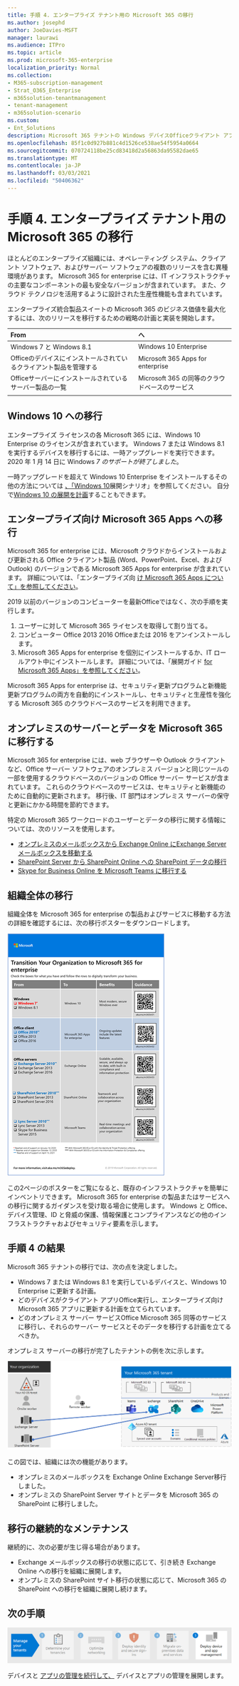 ```yaml
---
title: 手順 4. エンタープライズ テナント用の Microsoft 365 の移行
ms.author: josephd
author: JoeDavies-MSFT
manager: laurawi
ms.audience: ITPro
ms.topic: article
ms.prod: microsoft-365-enterprise
localization_priority: Normal
ms.collection:
- M365-subscription-management
- Strat_O365_Enterprise
- m365solution-tenantmanagement
- tenant-management
- m365solution-scenario
ms.custom:
- Ent_Solutions
description: Microsoft 365 テナントの Windows デバイスOfficeクライアント アプリ、Officeサーバーを移行します。
ms.openlocfilehash: 85f1c0d927b881c4d1526ce538ae54f5954a0664
ms.sourcegitcommit: 070724118be25cd83418d2a56863da95582dae65
ms.translationtype: MT
ms.contentlocale: ja-JP
ms.lasthandoff: 03/03/2021
ms.locfileid: "50406362"
---
```

# <a name="step-4-migration-for-your-microsoft-365-for-enterprise-tenants"></a>手順 4. エンタープライズ テナント用の Microsoft 365 の移行

ほとんどのエンタープライズ組織には、オペレーティング システム、クライアント ソフトウェア、およびサーバー ソフトウェアの複数のリリースを含む異種環境があります。 Microsoft 365 for enterprise には、IT インフラストラクチャの主要なコンポーネントの最も安全なバージョンが含まれています。 また、クラウド テクノロジを活用するように設計された生産性機能も含まれています。

エンタープライズ統合製品スイートの Microsoft 365 のビジネス価値を最大化するには、次のリリースを移行するための戦略の計画と実装を開始します。

| From | へ |
|:-------|:-----|
| Windows 7 と Windows 8.1 | Windows 10 Enterprise |
| Officeのデバイスにインストールされているクライアント製品を管理する | Microsoft 365 Apps for enterprise |
| Officeサーバーにインストールされているサーバー製品の一覧 | Microsoft 365 の同等のクラウドベースのサービス |
|  |  |

## <a name="migrating-to-windows-10"></a>Windows 10 への移行

エンタープライズ ライセンスの各 Microsoft 365 には、Windows 10 Enterprise のライセンスが含まれています。 Windows 7 または Windows 8.1 を実行するデバイスを移行するには、一時アップグレードを実行できます。 2020 年 1 月 14 日に Windows *7 のサポートが終了しました*。 

一時アップグレードを超えて Windows 10 Enterprise をインストールするその他の方法については [、「Windows 10](https://docs.microsoft.com/windows/deployment/windows-10-deployment-scenarios)展開シナリオ」を参照してください。 自分で[Windows 10 の展開を計画](https://aka.ms/planforwin10deployment)することもできます。

## <a name="migrating-to-microsoft-365-apps-for-enterprise"></a>エンタープライズ向け Microsoft 365 Apps への移行

Microsoft 365 for enterprise には、Microsoft クラウドからインストールおよび更新される Office クライアント製品 (Word、PowerPoint、Excel、および Outlook) のバージョンである Microsoft 365 Apps for enterprise が含まれています。 詳細については、「エンタープライズ向 [け Microsoft 365 Apps について」を参照してください](https://docs.microsoft.com/deployoffice/about-microsoft-365-apps)。

2019 以前のバージョンのコンピューターを最新Officeではなく、次の手順を実行します。

1. ユーザーに対して Microsoft 365 ライセンスを取得して割り当てる。
2. コンピューター Office 2013 2016 Officeまたは 2016 をアンインストールします。
3. Microsoft 365 Apps for enterprise を個別にインストールするか、IT ロールアウト中にインストールします。 詳細については、「展開ガイド [for Microsoft 365 Apps」を参照してください](https://docs.microsoft.com/deployoffice/deployment-guide-microsoft-365-apps)。

Microsoft 365 Apps for enterprise は、セキュリティ更新プログラムと新機能更新プログラムの両方を自動的にインストールし、セキュリティと生産性を強化する Microsoft 365 のクラウドベースのサービスを利用できます。

## <a name="migrating-on-premises-servers-and-data-to-microsoft-365"></a>オンプレミスのサーバーとデータを Microsoft 365 に移行する

Microsoft 365 for enterprise には、web ブラウザーや Outlook クライアントなど、Office サーバー ソフトウェアのオンプレミス バージョンと同じツールの一部を使用するクラウドベースのバージョンの Office サーバー サービスが含まれています。 これらのクラウドベースのサービスは、セキュリティと新機能のために自動的に更新されます。 移行後、IT 部門はオンプレミス サーバーの保守と更新にかかる時間を節約できます。

特定の Microsoft 365 ワークロードのユーザーとデータの移行に関する情報については、次のリソースを使用します。

- [オンプレミスのメールボックスから Exchange Online にExchange Serverメールボックスを移動する](https://docs.microsoft.com/exchange/hybrid-deployment/move-mailboxes)
- [SharePoint Server から SharePoint Online への SharePoint データの移行](https://docs.microsoft.com/sharepointmigration/migrate-to-sharepoint-online)
- [Skype for Business Online を Microsoft Teams に移行する](https://docs.microsoft.com/microsoftteams/migration-interop-guidance-for-teams-with-skype)

## <a name="transition-your-entire-organization"></a>組織全体の移行

組織全体を Microsoft 365 for enterprise の製品およびサービスに移動する方法の詳細を確認するには、次の移行ポスターをダウンロードします。

[![Microsoft 365 への移行ポスターを示す画像。](../media/microsoft-365-overview/transition-org-to-m365.png)](https://download.microsoft.com/download/2/c/7/2c7bcc04-aae3-4604-9707-1ffff66b9851/transition-org-to-m365.pdf)

この2ページのポスターをご覧になると、既存のインフラストラクチャを簡単にインベントリできます。 Microsoft 365 for enterprise の製品またはサービスへの移行に関するガイダンスを受け取る場合に使用します。 Windows と Office、デバイス管理、ID と脅威の保護、情報保護とコンプライアンスなどの他のインフラストラクチャおよびセキュリティ要素を示します。

## <a name="results-of-step-4"></a>手順 4 の結果

Microsoft 365 テナントの移行では、次の点を決定しました。

- Windows 7 または Windows 8.1 を実行しているデバイスと、Windows 10 Enterprise に更新する計画。
- どのデバイスがクライアント アプリOffice実行し、エンタープライズ向け Microsoft 365 アプリに更新する計画を立てられています。
- どのオンプレミス サーバー サービスOffice Microsoft 365 同等のサービスに移行し、それらのサーバー サービスとそのデータを移行する計画を立てるべきか。

オンプレミス サーバーの移行が完了したテナントの例を次に示します。

![オンプレミス サーバーの移行が完了したテナントの例](../media/tenant-management-overview/tenant-management-tenant-build-step4.png)

この図では、組織には次の機能があります。

- オンプレミスのメールボックスを Exchange Online Exchange Server移行しました。
- オンプレミスの SharePoint Server サイトとデータを Microsoft 365 の SharePoint に移行しました。

## <a name="ongoing-maintenance-for-migration"></a>移行の継続的なメンテナンス

継続的に、次の必要が生じ得る場合があります。

- Exchange メールボックスの移行の状態に応じて、引き続き Exchange Online への移行を組織に展開します。
- オンプレミスの SharePoint サイト移行の状態に応じて、Microsoft 365 の SharePoint への移行を組織に展開し続けます。

## <a name="next-step"></a>次の手順

[![手順 5.デバイスとアプリの管理を展開する](../media/tenant-management-overview/tenant-management-step-grid-device-mgmt.png)](tenant-management-device-management.md)

デバイスと [アプリの管理を続行して、](tenant-management-device-management.md) デバイスとアプリの管理を展開します。
